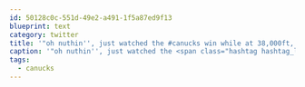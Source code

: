 ```yaml
---
id: 50128c0c-551d-49e2-a491-1f5a87ed9f13
blueprint: text
category: twitter
title: '"oh nuthin'', just watched the #canucks win while at 38,000ft, what did your do tonight?" http://lockerz.com/s/109583806 @WestJet'
caption: '"oh nuthin'', just watched the <span class="hashtag hashtag_local">#<a href="http://tweettemp.darylchymko.ca/?tag=canucks">canucks</a> win while at 38,000ft, what did your do tonight?" http://lockerz.com/s/109583806 <span class="username username_linked">@<a href="https://twitter.com/WestJet" title="WestJet">WestJet</a></span>'
tags:
  - canucks
---
```

